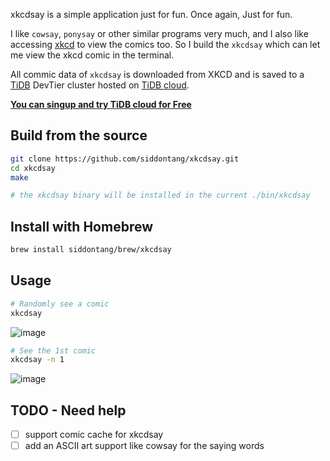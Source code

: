 xkcdsay is a simple application just for fun. Once again, Just for fun.

I like `cowsay`, `ponysay` or other similar programs very much, and I also like accessing [xkcd](https://xkcd.com/) to view the comics too. So I build the `xkcdsay` which can let me view the xkcd comic in the terminal. 

All commic data of `xkcdsay` is downloaded from XKCD and is saved to a [TiDB](https://github.com/pingcap/tidb) DevTier cluster hosted on [TiDB cloud](https://tidbcloud.com/). 

[**You can singup and try TiDB cloud for Free**](https://tidbcloud.com/signup)

## Build from the source

```bash
git clone https://github.com/siddontang/xkcdsay.git
cd xkcdsay
make

# the xkcdsay binary will be installed in the current ./bin/xkcdsay
```

## Install with Homebrew

```bash
brew install siddontang/brew/xkcdsay
```

## Usage

```bash
# Randomly see a comic 
xkcdsay 
```

![image](https://user-images.githubusercontent.com/1080370/147331905-4247319c-340d-45bf-938e-fd04eef779b5.png)

```bash
# See the 1st comic
xkcdsay -n 1
```


![image](https://user-images.githubusercontent.com/1080370/147331792-1f6b2769-ddf1-4e11-9afa-d7e623f7b32d.png)

## TODO - Need help

- [ ] support comic cache for xkcdsay
- [ ] add an ASCII art support like cowsay for the saying words
